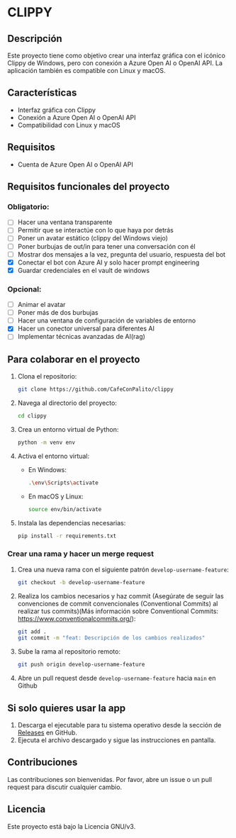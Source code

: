 # CLIPPY

## Descripción

Este proyecto tiene como objetivo crear una interfaz gráfica con el icónico Clippy de Windows, pero con conexión a Azure Open AI o OpenAI API. La aplicación también es compatible con Linux y macOS.

## Características

- Interfaz gráfica con Clippy
- Conexión a Azure Open AI o OpenAI API
- Compatibilidad con Linux y macOS

## Requisitos

- Cuenta de Azure Open AI o OpenAI API

## Requisitos funcionales del proyecto

### Obligatorio:

- [ ] Hacer una ventana transparente
- [ ] Permitir que se interactúe con lo que haya por detrás
- [ ] Poner un avatar estático (clippy del Windows viejo)
- [ ] Poner burbujas de out/in para tener una conversación con él
- [ ] Mostrar dos mensajes a la vez, pregunta del usuario, respuesta del bot
- [x] Conectar el bot con Azure AI y solo hacer prompt engineering
- [x] Guardar credenciales en el vault de windows

### Opcional:

- [ ] Animar el avatar
- [ ] Poner más de dos burbujas
- [ ] Hacer una ventana de configuración de variables de entorno
- [x] Hacer un conector universal para diferentes AI 
- [ ] Implementar técnicas avanzadas de AI(rag)

## Para colaborar en el proyecto

1. Clona el repositorio:
    ```bash
    git clone https://github.com/CafeConPalito/clippy
    ```
2. Navega al directorio del proyecto:
    ```bash
    cd clippy
    ```
3. Crea un entorno virtual de Python:
    ```bash
    python -m venv env
    ```

4. Activa el entorno virtual:

    - En Windows:
        ```bash
        .\env\Scripts\activate
        ```
    - En macOS y Linux:
        ```bash
        source env/bin/activate
        ```

5. Instala las dependencias necesarias:
    ```bash
    pip install -r requirements.txt
    ```

### Crear una rama y hacer un merge request

1. Crea una nueva rama con el siguiente patrón `develop-username-feature`:
    ```bash
    git checkout -b develop-username-feature
    ```

2. Realiza los cambios necesarios y haz commit (Asegúrate de seguir las convenciones de commit convencionales (Conventional Commits) al realizar tus commits)(Más información sobre Conventional Commits: https://www.conventionalcommits.org/):
    ```bash
    git add .
    git commit -m "feat: Descripción de los cambios realizados"
    ```

3. Sube la rama al repositorio remoto:
    ```bash
    git push origin develop-username-feature
    ```

4. Abre un pull request desde `develop-username-feature` hacia `main` en Github

## Si solo quieres usar la app

1. Descarga el ejecutable para tu sistema operativo desde la sección de [Releases](https://github.com/CafeConPalito/clippy/releases) en GitHub.
2. Ejecuta el archivo descargado y sigue las instrucciones en pantalla.

## Contribuciones

Las contribuciones son bienvenidas. Por favor, abre un issue o un pull request para discutir cualquier cambio.

## Licencia

Este proyecto está bajo la Licencia GNU/v3.